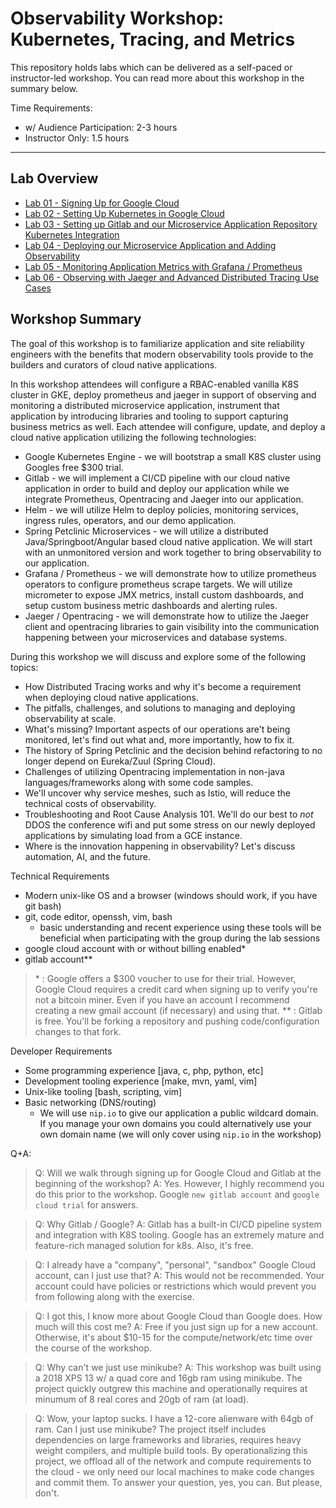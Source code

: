 # Observability Workshop: Kubernetes, Tracing, and Metrics

This repository holds labs which can be delivered as a self-paced or instructor-led workshop. You can read more about this workshop in the summary below.

Time Requirements:

- w/ Audience Participation: 2-3 hours
- Instructor Only: 1.5 hours

---

## Lab Overview

- [Lab 01 - Signing Up for Google Cloud](https://gitlab.com/opentracing-workshop/lab-notes/tree/master/lab-01#welcome-to-lab-01-google-cloud-sign-up)
- [Lab 02 - Setting Up Kubernetes in Google Cloud](https://gitlab.com/opentracing-workshop/lab-notes/tree/master/lab-02#welcome-to-lab-02-kubernetes-setup)
- [Lab 03 - Setting up Gitlab and our Microservice Application Repository Kubernetes Integration](https://gitlab.com/opentracing-workshop/lab-notes/tree/master/lab-03#welcome-to-lab-03-gitlab-and-repository-setup)
- [Lab 04 - Deploying our Microservice Application and Adding Observability](https://gitlab.com/opentracing-workshop/lab-notes/tree/master/lab-04#welcome-to-lab-04-deploy-all-the-things)
- [Lab 05 - Monitoring Application Metrics with Grafana / Prometheus](https://gitlab.com/opentracing-workshop/lab-notes/tree/master/lab-05#welcome-to-lab-05-monitor-it)
- [Lab 06 - Observing with Jaeger and Advanced Distributed Tracing Use Cases](https://gitlab.com/opentracing-workshop/lab-notes/tree/master/lab-06#welcome-to-lab-06-observe-it)

## Workshop Summary

The goal of this workshop is to familiarize application and site reliability engineers with the benefits that modern observability tools provide to the builders and curators of cloud native applications. 

In this workshop attendees will configure a RBAC-enabled vanilla K8S cluster in GKE, deploy prometheus and jaeger in support of observing and monitoring a distributed microservice application, instrument that application by introducing libraries and tooling to support capturing business metrics as well. Each attendee will configure, update, and deploy a cloud native application utilizing the following technologies:

* Google Kubernetes Engine - we will bootstrap a small K8S cluster using Googles free $300 trial.
* Gitlab - we will implement a CI/CD pipeline with our cloud native application in order to build and deploy our application while we integrate Prometheus, Opentracing and Jaeger into our application.
* Helm - we will utilize Helm to deploy policies, monitoring services, ingress rules, operators, and our demo application.
* Spring Petclinic Microservices - we will utilize a distributed Java/Springboot/Angular based cloud native application. We will start with an unmonitored version and work together to bring observability to our application.
* Grafana / Prometheus - we will demonstrate how to utilize prometheus operators to configure prometheus scrape targets. We will utilize micrometer to expose JMX metrics, install custom dashboards, and setup custom business metric dashboards and alerting rules.
* Jaeger / Opentracing - we will demonstrate how to utilize the Jaeger client and opentracing libraries to gain visibility into the communication happening between your microservices and database systems.

During this workshop we will discuss and explore some of the following topics:

* How Distributed Tracing works and why it's become a requirement when deploying cloud native applications.
* The pitfalls, challenges, and solutions to managing and deploying observability at scale.
* What's missing? Important aspects of our operations are't being monitored, let's find out what and, more importantly, how to fix it.
* The history of Spring Petclinic and the decision behind refactoring to no longer depend on Eureka/Zuul (Spring Cloud).
* Challenges of utilizing Opentracing implementation in non-java languages/frameworks along with some code samples.
* We'll uncover why service meshes, such as Istio, will reduce the technical costs of observability.
* Troubleshooting and Root Cause Analysis 101. We'll do our best to _not_ DDOS the conference wifi and put some stress on our newly deployed applications by simulating load from a GCE instance.
* Where is the innovation happening in observability? Let's discuss automation, AI, and the future.

Technical Requirements

* Modern unix-like OS and a browser (windows should work, if you have git bash)
* git, code editor, openssh, vim, bash
  * basic understanding and recent experience using these tools will be beneficial when participating with the group during the lab sessions
* google cloud account with or without billing enabled*
* gitlab account**

> \* : Google offers a $300 voucher to use for their trial. However, Google Cloud requires a credit card when signing up to verify you're not a bitcoin miner. Even if you have an account I recommend creating a new gmail account (if necessary) and using that.
> \** : Gitlab is free. You'll be forking a repository and pushing code/configuration changes to that fork.

Developer Requirements

* Some programming experience [java, c, php, python, etc]
* Development tooling experience [make, mvn, yaml, vim]
* Unix-like tooling [bash, scripting, vim]
* Basic networking (DNS/routing)
  * We will use `nip.io` to give our application a public wildcard domain. If you manage your own domains you could alternatively use your own domain name (we will only cover using `nip.io` in the workshop)

Q+A:

> Q: Will we walk through signing up for Google Cloud and Gitlab at the beginning of the workshop?
> A: Yes. However, I highly recommend you do this prior to the workshop. Google `new gitlab account` and `google cloud trial` for answers.

> Q: Why Gitlab / Google?
> A: Gitlab has a built-in CI/CD pipeline system and integration with K8S tooling. Google has an extremely mature and feature-rich managed solution for k8s. Also, it's free.

> Q: I already have a "company", "personal", "sandbox" Google Cloud account, can I just use that?
> A: This would not be recommended. Your account could have policies or restrictions which would prevent you from following along with the exercise.

> Q: I got this, I know more about Google Cloud than Google does. How much will this cost me?
> A: Free if you just sign up for a new account. Otherwise, it's about $10-15 for the compute/network/etc time over the course of the workshop.

> Q: Why can't we just use minikube? 
> A: This workshop was built using a 2018 XPS 13 w/ a quad core and 16gb ram using minikube. The project quickly outgrew this machine and operationally requires at minumum of 8 real cores and 20gb of ram (at load).

> Q: Wow, your laptop sucks. I have a 12-core alienware with 64gb of ram. Can I just use minikube?
> The project itself includes dependencies on large frameworks and libraries, requires heavy weight compilers, and multiple build tools. By operationalizing this project, we offload all of the network and compute requirements to the cloud - we only need our local machines to make code changes and commit them.
> To answer your question, yes, you can. But please, don't.